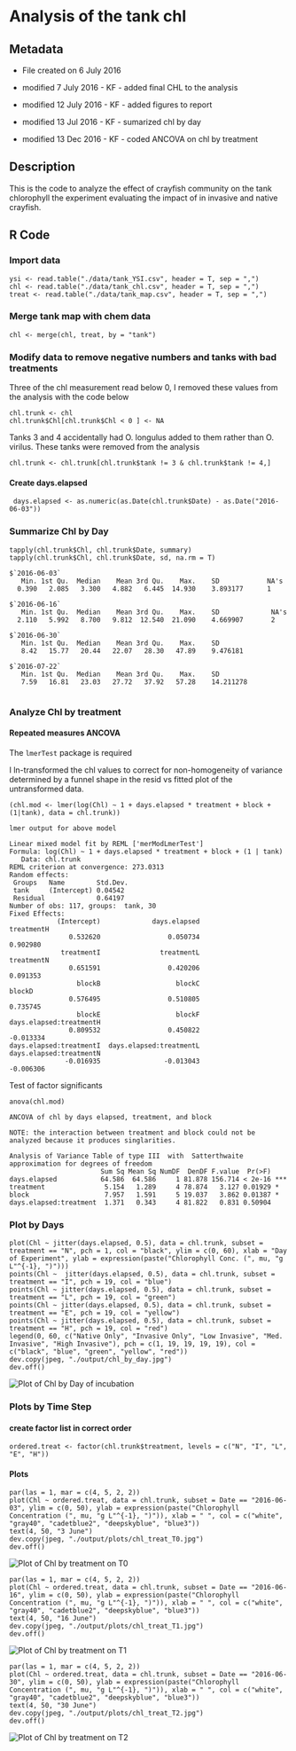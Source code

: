 # Analysis of the tank chl

## Metadata

* File created on 6 July 2016

* modified 7 July 2016 - KF - added final CHL to the analysis

* modified 12 July 2016 - KF - added figures to report

* modified 13 Jul 2016 - KF - sumarized chl by day

* modified 13 Dec 2016 - KF - coded ANCOVA on chl by treatment

## Description

This is the code to analyze the effect of crayfish community on the tank chlorophyll the experiment evaluating the impact of in invasive and native crayfish.

## R Code

### Import data

    ysi <- read.table("./data/tank_YSI.csv", header = T, sep = ",")
    chl <- read.table("./data/tank_chl.csv", header = T, sep = ",")
    treat <- read.table("./data/tank_map.csv", header = T, sep = ",")

### Merge tank map with chem data

    chl <- merge(chl, treat, by = "tank")

### Modify data to remove negative numbers and tanks with bad treatments

Three of the chl measurement read below 0, I removed these values from the analysis with the code below

    chl.trunk <- chl
    chl.trunk$Chl[chl.trunk$Chl < 0 ] <- NA

Tanks 3 and 4 accidentally had O. longulus added to them rather than O. virilus.  These tanks were removed from the analysis

    chl.trunk <- chl.trunk[chl.trunk$tank != 3 & chl.trunk$tank != 4,]
    
#### Create days.elapsed

     days.elapsed <- as.numeric(as.Date(chl.trunk$Date) - as.Date("2016-06-03"))

### Summarize Chl by Day

    tapply(chl.trunk$Chl, chl.trunk$Date, summary)
    tapply(chl.trunk$Chl, chl.trunk$Date, sd, na.rm = T)

~~~~
$`2016-06-03`
   Min. 1st Qu.  Median    Mean 3rd Qu.    Max.    SD            NA's 
  0.390   2.085   3.300   4.882   6.445  14.930    3.893177      1 

$`2016-06-16`
   Min. 1st Qu.  Median    Mean 3rd Qu.    Max.    SD             NA's 
  2.110   5.992   8.700   9.812  12.540  21.090    4.669907       2 

$`2016-06-30`
   Min. 1st Qu.  Median    Mean 3rd Qu.    Max.    SD
   8.42   15.77   20.44   22.07   28.30   47.89    9.476181  

$`2016-07-22`
   Min. 1st Qu.  Median    Mean 3rd Qu.    Max.    SD
   7.59   16.81   23.03   27.72   37.92   57.28    14.211278


~~~~

### Analyze Chl by treatment
#### Repeated measures ANCOVA

The `lmerTest` package is required

I ln-transformed the chl values to correct for non-homogeneity of variance determined by a funnel shape in the resid vs fitted plot of the untransformed data.

    (chl.mod <- lmer(log(Chl) ~ 1 + days.elapsed * treatment + block + (1|tank), data = chl.trunk))

~~~~
lmer output for above model

Linear mixed model fit by REML ['merModLmerTest']
Formula: log(Chl) ~ 1 + days.elapsed * treatment + block + (1 | tank)
   Data: chl.trunk
REML criterion at convergence: 273.0313
Random effects:
 Groups   Name        Std.Dev.
 tank     (Intercept) 0.04542 
 Residual             0.64197 
Number of obs: 117, groups:  tank, 30
Fixed Effects:
            (Intercept)             days.elapsed               treatmentH  
               0.532620                 0.050734                 0.902980  
             treatmentI               treatmentL               treatmentN  
               0.651591                 0.420206                 0.091353  
                 blockB                   blockC                   blockD  
               0.576495                 0.510805                 0.735745  
                 blockE                   blockF  days.elapsed:treatmentH  
               0.809532                 0.450822                -0.013334  
days.elapsed:treatmentI  days.elapsed:treatmentL  days.elapsed:treatmentN  
              -0.016935                -0.013043                -0.006306  

~~~~

Test of factor significants 
 
    anova(chl.mod)

~~~~
ANCOVA of chl by days elapsed, treatment, and block

NOTE: the interaction between treatment and block could not be analyzed because it produces singlarities.

Analysis of Variance Table of type III  with  Satterthwaite 
approximation for degrees of freedom
                       Sum Sq Mean Sq NumDF  DenDF F.value  Pr(>F)    
days.elapsed           64.586  64.586     1 81.878 156.714 < 2e-16 ***
treatment               5.154   1.289     4 78.874   3.127 0.01929 *  
block                   7.957   1.591     5 19.037   3.862 0.01387 *  
days.elapsed:treatment  1.371   0.343     4 81.822   0.831 0.50904 

~~~~
 
### Plot by Days
 
    plot(Chl ~ jitter(days.elapsed, 0.5), data = chl.trunk, subset = treatment == "N", pch = 1, col = "black", ylim = c(0, 60), xlab = "Day of Experiment", ylab = expression(paste("Chlorophyll Conc. (", mu, "g L"^{-1}, ")")))
    points(Chl ~  jitter(days.elapsed, 0.5), data = chl.trunk, subset = treatment == "I", pch = 19, col = "blue")
    points(Chl ~ jitter(days.elapsed, 0.5), data = chl.trunk, subset = treatment == "L", pch = 19, col = "green")
    points(Chl ~ jitter(days.elapsed, 0.5), data = chl.trunk, subset = treatment == "E", pch = 19, col = "yellow")
    points(Chl ~ jitter(days.elapsed, 0.5), data = chl.trunk, subset = treatment == "H", pch = 19, col = "red")
    legend(0, 60, c("Native Only", "Invasive Only", "Low Invasive", "Med. Invasive", "High Invasive"), pch = c(1, 19, 19, 19, 19), col = c("black", "blue", "green", "yellow", "red")) 
    dev.copy(jpeg, "./output/chl_by_day.jpg")
    dev.off()

![Plot of Chl by Day of incubation](../output/chl_by_day.jpg)

### Plots by Time Step

#### create factor list in correct order

    ordered.treat <- factor(chl.trunk$treatment, levels = c("N", "I", "L", "E", "H"))

#### Plots


    par(las = 1, mar = c(4, 5, 2, 2))
    plot(Chl ~ ordered.treat, data = chl.trunk, subset = Date == "2016-06-03", ylim = c(0, 50), ylab = expression(paste("Chlorophyll Concentration (", mu, "g L"^{-1}, ")")), xlab = " ", col = c("white", "gray40", "cadetblue2", "deepskyblue", "blue3"))
    text(4, 50, "3 June")
    dev.copy(jpeg, "./output/plots/chl_treat_T0.jpg")
    dev.off()

![Plot of Chl by treatment on T0](../output/plots/chl_treat_T0.jpg)

    par(las = 1, mar = c(4, 5, 2, 2))
    plot(Chl ~ ordered.treat, data = chl.trunk, subset = Date == "2016-06-16", ylim = c(0, 50), ylab = expression(paste("Chlorophyll Concentration (", mu, "g L"^{-1}, ")")), xlab = " ", col = c("white", "gray40", "cadetblue2", "deepskyblue", "blue3"))
    text(4, 50, "16 June")
    dev.copy(jpeg, "./output/plots/chl_treat_T1.jpg")
    dev.off()

![Plot of Chl by treatment on T1](../output/plots/chl_treat_T1.jpg)

    par(las = 1, mar = c(4, 5, 2, 2))
    plot(Chl ~ ordered.treat, data = chl.trunk, subset = Date == "2016-06-30", ylim = c(0, 50), ylab = expression(paste("Chlorophyll Concentration (", mu, "g L"^{-1}, ")")), xlab = " ", col = c("white", "gray40", "cadetblue2", "deepskyblue", "blue3"))
    text(4, 50, "30 June")
    dev.copy(jpeg, "./output/plots/chl_treat_T2.jpg")
    dev.off()

![Plot of Chl by treatment on T2](../output/plots/chl_treat_T2.jpg)


    
